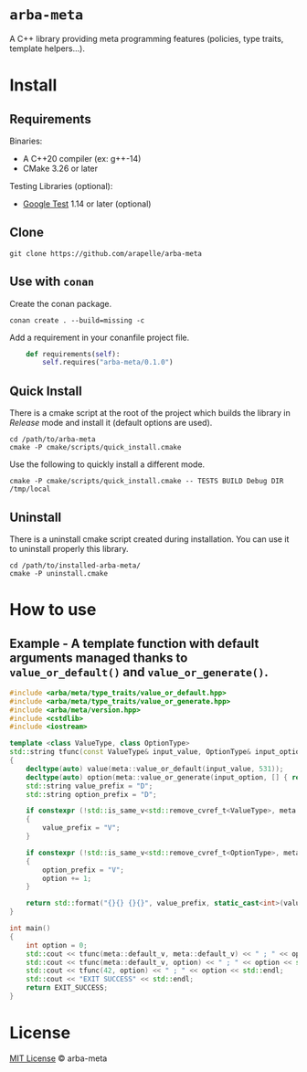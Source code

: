 # `arba-meta`

A C++ library providing meta programming features (policies, type traits, template helpers...).

# Install #
## Requirements ##

Binaries:

- A C++20 compiler (ex: g++-14)
- CMake 3.26 or later

Testing Libraries (optional):

- [Google Test](https://github.com/google/googletest) 1.14 or later (optional)

## Clone

```
git clone https://github.com/arapelle/arba-meta
```

## Use with `conan`

Create the conan package.
```
conan create . --build=missing -c
```
Add a requirement in your conanfile project file.
```python
    def requirements(self):
        self.requires("arba-meta/0.1.0")
```

## Quick Install ##
There is a cmake script at the root of the project which builds the library in *Release* mode and install it (default options are used).
```
cd /path/to/arba-meta
cmake -P cmake/scripts/quick_install.cmake
```
Use the following to quickly install a different mode.
```
cmake -P cmake/scripts/quick_install.cmake -- TESTS BUILD Debug DIR /tmp/local
```

## Uninstall ##
There is a uninstall cmake script created during installation. You can use it to uninstall properly this library.
```
cd /path/to/installed-arba-meta/
cmake -P uninstall.cmake
```

# How to use
## Example - A template function with default arguments managed thanks to `value_or_default()` and `value_or_generate()`.
```c++
#include <arba/meta/type_traits/value_or_default.hpp>
#include <arba/meta/type_traits/value_or_generate.hpp>
#include <arba/meta/version.hpp>
#include <cstdlib>
#include <iostream>

template <class ValueType, class OptionType>
std::string tfunc(const ValueType& input_value, OptionType& input_option)
{
    decltype(auto) value(meta::value_or_default(input_value, 531));
    decltype(auto) option(meta::value_or_generate(input_option, [] { return 642; }));
    std::string value_prefix = "D";
    std::string option_prefix = "D";

    if constexpr (!std::is_same_v<std::remove_cvref_t<ValueType>, meta::default_t>)
    {
        value_prefix = "V";
    }

    if constexpr (!std::is_same_v<std::remove_cvref_t<OptionType>, meta::default_t>)
    {
        option_prefix = "V";
        option += 1;
    }

    return std::format("{}{} {}{}", value_prefix, static_cast<int>(value), option_prefix, static_cast<int>(option));
}

int main()
{
    int option = 0;
    std::cout << tfunc(meta::default_v, meta::default_v) << " ; " << option << std::endl;
    std::cout << tfunc(meta::default_v, option) << " ; " << option << std::endl;
    std::cout << tfunc(42, option) << " ; " << option << std::endl;
    std::cout << "EXIT SUCCESS" << std::endl;
    return EXIT_SUCCESS;
}
```

# License

[MIT License](./LICENSE.md) © arba-meta
